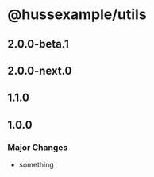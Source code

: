 # @hussexample/utils

## 2.0.0-beta.1

## 2.0.0-next.0

## 1.1.0

## 1.0.0

### Major Changes

- something
